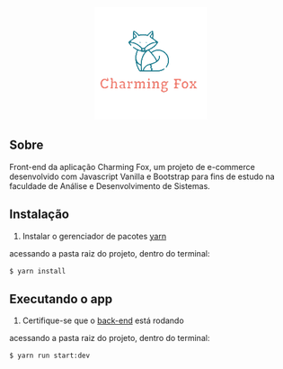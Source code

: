 <div align="center">
  <img src="./src/public/logo-675441896-1680313977-b8da0a9fd72c5b190dc1497d90c2c6df1680313978-480-0.png" />
</div>

## Sobre
Front-end da aplicação Charming Fox, um projeto de e-commerce desenvolvido com Javascript Vanilla e Bootstrap para fins de estudo na faculdade de Análise e Desenvolvimento de Sistemas.

## Instalação
1. Instalar o gerenciador de pacotes [yarn](https://classic.yarnpkg.com/lang/en/docs/install/)

acessando a pasta raiz do projeto, dentro do terminal:
```bash
$ yarn install
```

## Executando o app
1. Certifique-se que o [back-end](https://github.com/bryandbernhardt/PI-VB-backend/) está rodando

acessando a pasta raiz do projeto, dentro do terminal:
```bash
$ yarn run start:dev
```
